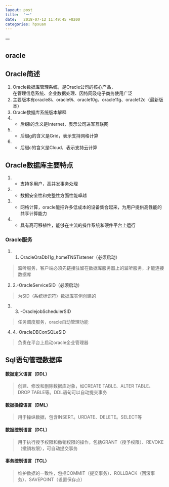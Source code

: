 ```yaml
---
layout: post
title:  "一"
date:   2018-07-12 11:49:45 +0200
categories: hpxuan
---
```

一
## oracle  
## Oracle简述  
1. Oracle数据库管理系统，是Oracle公司的核心产品，  
在管理信息系统、企业数据处理、因特网及电子商务使用广泛  
2. 主要版本有oracle8i、oracle9i、oracle10g、oracle11g、oracle12c（最新版本）  
3. Oracle数据库系统版本解释  
1. - 后缀i的含义是Internet，表示公司进军互联网  
2. - 后缀g的含义是Grid，表示支持网格计算  
3. - 后缀c的含义是Cloud，表示支持云计算  
## Oracle数据库主要特点  
1. - 支持多用户，高并发事务处理  
2. - 数据安全性和完整性方面性能卓越  
3. - 网格计算，oracle能把许多低成本的设备集合起来，为用户提供高性能的共享计算能力  
4. - 具有高可移植性，能够在主流的操作系统和硬件平台上运行  
### Oracle服务  
1. 1. OracleOraDb11g_homeTNSTistener（必须启动）  
> 监听服务，客户端必须先链接驻留在数据库服务器上的监听服务，才能连接数据库  
2. 2.-OracleServiceSID（必须启动）  
> 为SID（系统标识符）数据库实例创建的  
3. 3. -OraclejobSchedulerSID  
> 任务调度服务，oracle自动管理功能  
4. 4.-OracleDBConSQLeSID  
> 负责在平台上启动oracle企业管理器  
## Sql语句管理数据库  
#### 数据定义语言（DDL）  
> 创建、修改和删除数据库对象，如CREATE TABLE、ALTER TABLE、DROP TABLE等。DDL语句可以自动提交事务  
#### 数据操控语言（DML）  
> 用于操纵数据，包含INSERT。URDATE、DELETE。SELECT等  
#### 数据控制语言（DCL）  
> 用于执行授予权限和撤销权限的操作，包括GRANT（授予权限）、REVOKE（撤销权限），可自动提交事务  
#### 事务控制语言（TCL）  
> 维护数据的一致性，包括COMMIT（提交事务）、ROLLBACK（回滚事务）、SAVEPOINT（设置保存点）  
